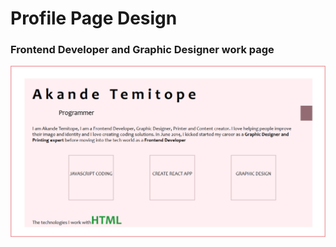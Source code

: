 # Profile Page Design

### Frontend Developer and Graphic Designer work page

<a href="">![My Profile](https://github.com/Topmark1/My-Profile-Webpage-Design/blob/master/Capture.PNG)</a>

